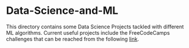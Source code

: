 # Data-Science-and-ML

This directory contains some Data Science Projects tackled with different ML algorithms. Current useful projects include the FreeCodeCamps challenges
that can be reached from the following [link](https://www.freecodecamp.org/learn/machine-learning-with-python/).
